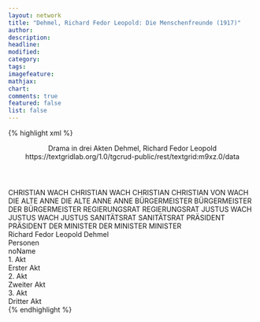 ```yaml
---
layout: network
title: "Dehmel, Richard Fedor Leopold: Die Menschenfreunde (1917)"
author:
description:
headline:
modified:
category:
tags:
imagefeature: 
mathjax: 
chart: 
comments: true
featured: false
list: false
---
```

{% highlight xml %}
<?xml-model href="https://raw.githubusercontent.com/DLiNa/project/master/rules/lina.rnc"?><?xml-model href="https://raw.githubusercontent.com/DLiNa/project/master/rules/lina.sch"?>
<play xmlns="http://lina.digital">
  <header>
    <title>Die Menschenfreunde</title>
    <subtitle>Drama in drei Akten</subtitle>
    <genretitle/>
    <author>Dehmel, Richard Fedor Leopold</author>
    <date when="1917" type="premiere"/>
    <source>https://textgridlab.org/1.0/tgcrud-public/rest/textgrid:m9xz.0/data</source>
  </header>
  <personae>
    <character>
      <name>CHRISTIAN WACH</name>
      <alias xml:id="christian_wach">
        <name>CHRISTIAN WACH</name>
      </alias>
      <alias xml:id="christian">
        <name>CHRISTIAN</name>
      </alias>
      <alias xml:id="christian_von_wach">
        <name>CHRISTIAN VON WACH</name>
      </alias>
    </character>
    <character>
      <name>DIE ALTE ANNE</name>
      <alias xml:id="die_alte_anne">
        <name>DIE ALTE ANNE</name>
      </alias>
      <alias xml:id="anne">
        <name>ANNE</name>
      </alias>
    </character>
    <character>
      <name>BÜRGERMEISTER</name>
      <alias xml:id="bürgermeister">
        <name>BÜRGERMEISTER</name>
      </alias>
      <alias xml:id="der_bürgermeister">
        <name>DER BÜRGERMEISTER</name>
      </alias>
    </character>
    <character>
      <name>REGIERUNGSRAT</name>
      <alias xml:id="regierungsrat">
        <name>REGIERUNGSRAT</name>
      </alias>
    </character>
    <character>
      <name>JUSTUS WACH</name>
      <alias xml:id="justus_wach">
        <name>JUSTUS WACH</name>
      </alias>
      <alias xml:id="justus">
        <name>JUSTUS</name>
      </alias>
    </character>
    <character>
      <name>SANITÄTSRAT</name>
      <alias xml:id="sanitätsrat">
        <name>SANITÄTSRAT</name>
      </alias>
    </character>
    <character>
      <name>PRÄSIDENT</name>
      <alias xml:id="präsident">
        <name>PRÄSIDENT</name>
      </alias>
    </character>
    <character>
      <name>DER MINISTER</name>
      <alias xml:id="der_minister">
        <name>DER MINISTER</name>
      </alias>
      <alias xml:id="minister">
        <name>MINISTER</name>
      </alias>
    </character>
  </personae>
  <text>
    <div>
      <head>Richard Fedor Leopold Dehmel</head>
    </div>
    <div>
      <head>Personen</head>
      <div>
        <head>noName</head>
      </div>
    </div>
    <div>
      <head>1. Akt</head>
      <div>
        <head>Erster Akt</head>
        <sp who="#christian_wach">
          <amount n="7" unit="speech_acts"/>
          <amount n="329" unit="words"/>
          <amount n="2" unit="lines"/>
          <amount n="2023" unit="chars"/>
        </sp>
        <sp who="#die_alte_anne">
          <amount n="3" unit="speech_acts"/>
          <amount n="81" unit="words"/>
          <amount n="2" unit="lines"/>
          <amount n="491" unit="chars"/>
        </sp>
        <sp who="#christian">
          <amount n="63" unit="speech_acts"/>
          <amount n="1833" unit="words"/>
          <amount n="33" unit="lines"/>
          <amount n="10447" unit="chars"/>
        </sp>
        <sp who="#anne">
          <amount n="25" unit="speech_acts"/>
          <amount n="611" unit="words"/>
          <amount n="11" unit="lines"/>
          <amount n="3319" unit="chars"/>
        </sp>
        <sp who="#bürgermeister">
          <amount n="4" unit="speech_acts"/>
          <amount n="332" unit="words"/>
          <amount n="1" unit="lines"/>
          <amount n="2147" unit="chars"/>
        </sp>
        <sp who="#regierungsrat">
          <amount n="4" unit="speech_acts"/>
          <amount n="155" unit="words"/>
          <amount n="1" unit="lines"/>
          <amount n="1008" unit="chars"/>
        </sp>
        <sp who="#justus_wach">
          <amount n="1" unit="speech_acts"/>
          <amount n="7" unit="words"/>
          <amount n="1" unit="lines"/>
          <amount n="35" unit="chars"/>
        </sp>
        <sp who="#justus">
          <amount n="45" unit="speech_acts"/>
          <amount n="1223" unit="words"/>
          <amount n="22" unit="lines"/>
          <amount n="7248" unit="chars"/>
        </sp>
        <sp who="#sanitätsrat">
          <amount n="5" unit="speech_acts"/>
          <amount n="281" unit="words"/>
          <amount n="1689" unit="chars"/>
        </sp>
      </div>
    </div>
    <div>
      <head>2. Akt</head>
      <div>
        <head>Zweiter Akt</head>
        <sp who="#christian_wach">
          <amount n="10" unit="speech_acts"/>
          <amount n="458" unit="words"/>
          <amount n="1" unit="lines"/>
          <amount n="2612" unit="chars"/>
        </sp>
        <sp who="#anne">
          <amount n="32" unit="speech_acts"/>
          <amount n="618" unit="words"/>
          <amount n="20" unit="lines"/>
          <amount n="3342" unit="chars"/>
        </sp>
        <sp who="#christian">
          <amount n="64" unit="speech_acts"/>
          <amount n="2920" unit="words"/>
          <amount n="18" unit="lines"/>
          <amount n="16767" unit="chars"/>
        </sp>
        <sp who="#präsident">
          <amount n="6" unit="speech_acts"/>
          <amount n="191" unit="words"/>
          <amount n="3" unit="lines"/>
          <amount n="1189" unit="chars"/>
        </sp>
        <sp who="#bürgermeister">
          <amount n="7" unit="speech_acts"/>
          <amount n="405" unit="words"/>
          <amount n="1" unit="lines"/>
          <amount n="2650" unit="chars"/>
        </sp>
        <sp who="#justus">
          <amount n="34" unit="speech_acts"/>
          <amount n="947" unit="words"/>
          <amount n="12" unit="lines"/>
          <amount n="5374" unit="chars"/>
        </sp>
        <sp who="#sanitätsrat">
          <amount n="8" unit="speech_acts"/>
          <amount n="416" unit="words"/>
          <amount n="2486" unit="chars"/>
        </sp>
        <sp who="#sanitätsrat #justus">
          <amount n="1" unit="speech_acts"/>
          <amount n="13" unit="words"/>
          <amount n="1" unit="lines"/>
          <amount n="71" unit="chars"/>
        </sp>
      </div>
    </div>
    <div>
      <head>3. Akt</head>
      <div>
        <head>Dritter Akt</head>
        <sp who="#christian_wach">
          <amount n="2" unit="speech_acts"/>
          <amount n="114" unit="words"/>
          <amount n="676" unit="chars"/>
        </sp>
        <sp who="#die_alte_anne">
          <amount n="1" unit="speech_acts"/>
          <amount n="47" unit="words"/>
          <amount n="265" unit="chars"/>
        </sp>
        <sp who="#christian">
          <amount n="66" unit="speech_acts"/>
          <amount n="2014" unit="words"/>
          <amount n="32" unit="lines"/>
          <amount n="11499" unit="chars"/>
        </sp>
        <sp who="#anne">
          <amount n="32" unit="speech_acts"/>
          <amount n="544" unit="words"/>
          <amount n="22" unit="lines"/>
          <amount n="2897" unit="chars"/>
        </sp>
        <sp who="#der_minister">
          <amount n="1" unit="speech_acts"/>
          <amount n="15" unit="words"/>
          <amount n="1" unit="lines"/>
          <amount n="68" unit="chars"/>
        </sp>
        <sp who="#minister">
          <amount n="8" unit="speech_acts"/>
          <amount n="222" unit="words"/>
          <amount n="5" unit="lines"/>
          <amount n="1372" unit="chars"/>
        </sp>
        <sp who="#christian_von_wach">
          <amount n="10" unit="speech_acts"/>
          <amount n="311" unit="words"/>
          <amount n="3" unit="lines"/>
          <amount n="1846" unit="chars"/>
        </sp>
        <sp who="#der_bürgermeister">
          <amount n="1" unit="speech_acts"/>
          <amount n="181" unit="words"/>
          <amount n="1208" unit="chars"/>
        </sp>
        <sp who="#bürgermeister">
          <amount n="3" unit="speech_acts"/>
          <amount n="115" unit="words"/>
          <amount n="2" unit="lines"/>
          <amount n="660" unit="chars"/>
        </sp>
        <sp who="#justus">
          <amount n="37" unit="speech_acts"/>
          <amount n="712" unit="words"/>
          <amount n="23" unit="lines"/>
          <amount n="3963" unit="chars"/>
        </sp>
        <sp who="#sanitätsrat">
          <amount n="8" unit="speech_acts"/>
          <amount n="234" unit="words"/>
          <amount n="1" unit="lines"/>
          <amount n="1460" unit="chars"/>
        </sp>
      </div>
    </div>
  </text>
</play>
{% endhighlight %}